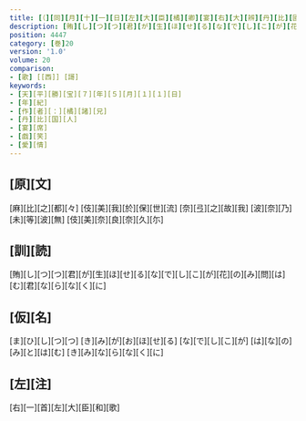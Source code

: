 ```yaml
---
title: [（][同][月][十][一][日][左][大][臣][橘][卿][宴][右][大][辨][丹][比][國][人][真][人][之][宅][歌][三][首][）]
description: [賄][し][つ][つ][君][が][生][ほ][せ][る][な][で][し][こ][が][花][の][み][問][は][む][君][な][ら][な][く][に]
position: 4447
category: [巻]20
version: '1.0'
volume: 20
comparison:
- [歌] [[西]] [謌]
keywords:
- [天][平][勝][宝][７][年][５][月][１][１][日]
- [年][紀]
- [作][者][：][橘][諸][兄]
- [丹][比][国][人]
- [宴][席]
- [戯][笑]
- [愛][情]
---
```


## [原][文]

[麻][比][之][都][々] [伎][美][我][於][保][世][流] [奈][弖][之][故][我] [波][奈][乃][未][等][波][無] [伎][美][奈][良][奈][久][尓]

## [訓][読]

[賄][し][つ][つ][君][が][生][ほ][せ][る][な][で][し][こ][が][花][の][み][問][は][む][君][な][ら][な][く][に]

## [仮][名]

[ま][ひ][し][つ][つ] [き][み][が][お][ほ][せ][る] [な][で][し][こ][が] [は][な][の][み][と][は][む] [き][み][な][ら][な][く][に]

## [左][注]

[右][一][首][左][大][臣][和][歌]
